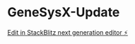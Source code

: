 # GeneSysX-Update

[Edit in StackBlitz next generation editor ⚡️](https://stackblitz.com/~/github.com/TerminallyLazy/GeneSysX-Update)